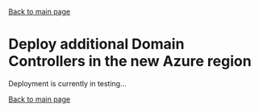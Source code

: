 [Back to main page](DeploymentOutline.md)
# Deploy additional Domain Controllers in the new Azure region


Deployment is currently in testing...







[Back to main page](DeploymentOutline.md)